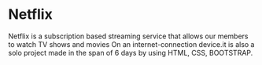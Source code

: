 # Netflix
Netflix is a subscription based streaming service that allows our members to watch TV shows and movies On an internet-connection device.it is also a solo project made in the span of 6 days by using HTML, CSS,  BOOTSTRAP.
